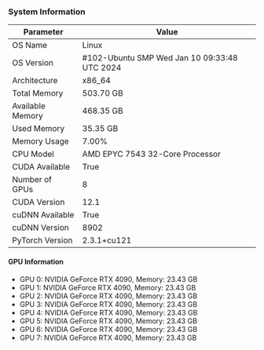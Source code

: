 ### System Information

| Parameter        | Value                                        |
| ---------------- | -------------------------------------------- |
| OS Name          | Linux                                        |
| OS Version       | #102-Ubuntu SMP Wed Jan 10 09:33:48 UTC 2024 |
| Architecture     | x86_64                                       |
| Total Memory     | 503.70 GB                                    |
| Available Memory | 468.35 GB                                    |
| Used Memory      | 35.35 GB                                     |
| Memory Usage     | 7.00%                                        |
| CPU Model        | AMD EPYC 7543 32-Core Processor              |
| CUDA Available   | True                                         |
| Number of GPUs   | 8                                            |
| CUDA Version     | 12.1                                         |
| cuDNN Available  | True                                         |
| cuDNN Version    | 8902                                         |
| PyTorch Version  | 2.3.1+cu121                                  |

#### GPU Information

- GPU 0: NVIDIA GeForce RTX 4090, Memory: 23.43 GB
- GPU 1: NVIDIA GeForce RTX 4090, Memory: 23.43 GB
- GPU 2: NVIDIA GeForce RTX 4090, Memory: 23.43 GB
- GPU 3: NVIDIA GeForce RTX 4090, Memory: 23.43 GB
- GPU 4: NVIDIA GeForce RTX 4090, Memory: 23.43 GB
- GPU 5: NVIDIA GeForce RTX 4090, Memory: 23.43 GB
- GPU 6: NVIDIA GeForce RTX 4090, Memory: 23.43 GB
- GPU 7: NVIDIA GeForce RTX 4090, Memory: 23.43 GB
